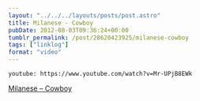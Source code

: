 ```yaml
---
layout: "../../../layouts/posts/post.astro"
title: Milanese - Cowboy
pubDate: 2012-08-03T09:36:24+00:00
tumblr_permalink: /post/28620423925/milanese-cowboy
tags: ["linklog"]
format: "video"
---
```


`youtube: https://www.youtube.com/watch?v=Mr-UPjB8EWk`

[Milanese &#8211; Cowboy][1]

[1]: https://www.youtube.com/watch?v=Mr-UPjB8EWk
